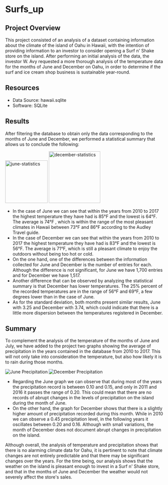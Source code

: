 # Surfs_up

## Project Overview

This project consisted of an analysis of a dataset containing information about the climate of the island of Oahu in Hawaii, with the intention of providing information to an investor to consider opening a Surf n' Shake store on the island. After performing an initial analysis of the data, the investor W. Avy requested a more thorough analysis of the temperature data for the months of June and December on Oahu, in order to determine if the surf and ice cream shop business is sustainable year-round.

## Resources

- Data Source: hawaii.sqlite
- Software: SQLite

## Results

After filtering the database to obtain only the data corresponding to the months of June and December, we performed a statistical summary that allows us to conclude the following: 

<img width="135" alt="june-statistics" src="https://user-images.githubusercontent.com/107893200/187957569-a5b7e042-c1f9-4984-b576-e9dc0905b15d.png"> <img width="164" alt="december-statistics" src="https://user-images.githubusercontent.com/107893200/187957633-b72ffd9f-5c3d-4b10-8060-8fdb9517452d.png">

- In the case of June we can see that within the years from 2010 to 2017 the highest temperature they have had is 85°F and the lowest is 64°F. The average is 74°F , which is within the range of the most pleasant climates in Hawaii between 73°F and 86°F according to the Audley Travel guide.
- In the case of December we can see that within the years from 2010 to 2017 the highest temperature they have had is 83°F and the lowest is 56°F. The average is 71°F, which is still a pleasant climate to enjoy the outdoors without being too hot or cold. 
-  On the one hand, one of the differences between the information collected for June and December is the number of entries for each. Although the difference is not significant, for June we have 1,700 entries and for December we have 1,517.
-  Another difference that can be observed by analyzing the statistical summary is that December has lower temperatures. The 25% percent of the recorded temperatures are in the range of 56°F and 69°F, a few degrees lower than in the case of June. 
-  As for the standard deviation, both months present similar results, June with 3.25 and December with 3.74, which could indicate that there is a little more dispersion between the temperatures registered in December.

## Summary

To complement the analysis of the temperature of the months of June and July, we have added to the project two graphs showing the average of precipitation in the years contained in the database from 2010 to 2017. This will not only take into consideration the temperature, but also how likely it is to rain during those months. 

![June Precipitation](https://user-images.githubusercontent.com/107893200/187969646-5f30f0a3-ed90-4fcd-934b-44e481639c21.png) ![December Precipitation](https://user-images.githubusercontent.com/107893200/187969672-1539dd2f-2bad-4514-bcec-4c2f9b37a411.png)

- Regarding the June graph we can observe that during most of the years the precipitation record is between 0.10 and 0.15, and only in 2011 and 2016 it passes the range of 0.20. This could mean that there are no records of abrupt changes in the levels of precipitation on the island during the month of June.
- On the other hand, the graph for December shows that there is a slightly higher amount of precipitation recorded during this month. While in 2010 we can observe a 0.45 precipitation level, in the following years it oscillates between 0.20 and 0.16. Although with small variations, the month of December does not document abrupt changes in precipitation on the island. 

Although overall, the analysis of temperature and precipitation shows that there is no alarming climate data for Oahu, it is pertinent to note that climate changes are not entirely predictable and that there may be significant changes over the years. For the time being, our analysis shows that the weather on the island is pleasant enough to invest in a Surf n' Shake store, and that in the months of June and December the weather would not severely affect the store's sales.



